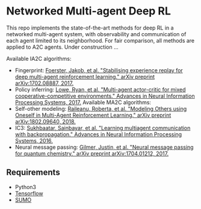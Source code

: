 # Networked Multi-agent Deep RL
This repo implements the state-of-the-art methods for deep RL in a networked multi-agent system, with observability and communication of each agent limited to its neighborhood. For fair comparison, all methods are applied to A2C agents.
Under construction ...

Available IA2C algorithms:
* Fingerprint: [Foerster, Jakob, et al. "Stabilising experience replay for deep multi-agent reinforcement learning." arXiv preprint arXiv:1702.08887, 2017.](https://arxiv.org/pdf/1702.08887.pdf)
* Policy inferring: [Lowe, Ryan, et al. "Multi-agent actor-critic for mixed cooperative-competitive environments." Advances in Neural Information Processing Systems, 2017.](https://papers.nips.cc/paper/7217-multi-agent-actor-critic-for-mixed-cooperative-competitive-environments.pdf)
Available MA2C algorithms:
* Self-other modeling: [Raileanu, Roberta, et al. "Modeling Others using Oneself in Multi-Agent Reinforcement Learning." arXiv preprint arXiv:1802.09640, 2018.](https://arxiv.org/pdf/1802.09640.pdf)
* IC3: [Sukhbaatar, Sainbayar, et al. "Learning multiagent communication with backpropagation." Advances in Neural Information Processing Systems, 2016.](https://arxiv.org/pdf/1605.07736.pdf)
* Neural message passing: [Gilmer, Justin, et al. "Neural message passing for quantum chemistry." arXiv preprint arXiv:1704.01212, 2017.](https://arxiv.org/pdf/1704.01212.pdf)

## Requirements
* Python3
* [Tensorflow](http://www.tensorflow.org/install)
* [SUMO](http://sumo.dlr.de/wiki/Installing)



